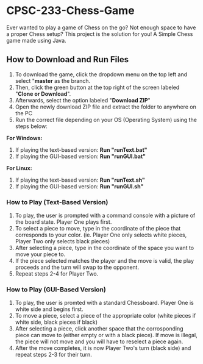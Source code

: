 # CPSC-233-Chess-Game

Ever wanted to play a game of Chess on the go? Not enough space to have a proper Chess setup? This project is the solution for you! 
A Simple Chess game made using Java.

## How to Download and Run Files

1. To download the game, click the dropdown menu on the top left and select "**master** as the branch.
2. Then, click the green button at the top right of the screen labeled "**Clone or Download**".
3. Afterwards, select the option labeled "**Download ZIP**"
4. Open the newly download ZIP file and extract the folder to anywhere on the PC
5. Run the correct file depending on your OS (Operating System) using the steps below:

**For Windows:**
  1. If playing the text-based version:
      __Run "runText.bat"__
  2. If playing the GUI-based version:
     __Run "runGUI.bat"__
    
**For Linux:**
  1. If playing the text-based version:
      __Run "runText.sh"__
  2. If playing the GUI-based version:
      __Run "runGUI.sh"__  

### How to Play (Text-Based Version)

1. To play, the user is prompted with a command console with a picture of the board state. Player One plays first.
2. To select a piece to move, type in the coordinate of the piece that corresponds to your color. (ie. Player One only selects white pieces, Player Two only selects black pieces)
3. After selecting a piece, type in the coordinate of the space you want to move your piece to.
4. If the piece selected matches the player and the move is valid, the play proceeds and the turn will swap to the opponent.
5. Repeat steps 2-4 for Player Two.

### How to Play (GUI-Based Version)

1. To play, the user is promted with a standard Chessboard. Player One is white side and begins first.
2. To move a piece, select a piece of the appropriate color (white pieces if white side, black pieces if black)
3. After selecting a piece, click another space that the corrosponding piece can move to (either empty or with a black piece).    If move is illegal, the piece will not move and you will have to reselect a piece again.
4. After the move completes, it is now Player Two's turn (black side) and repeat steps 2-3 for their turn.
